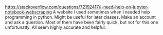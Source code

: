 https://stackoverflow.com/questions/72192417/i-need-help-on-jupyter-notebook-webscraping
A website I used sometimes when I needed help programming in python. Might be useful for later classes. Make an account and ask a question. 
Most of them have been fairly quick, but not for this one unfortunatly. All seem highly accurate and helpful.
